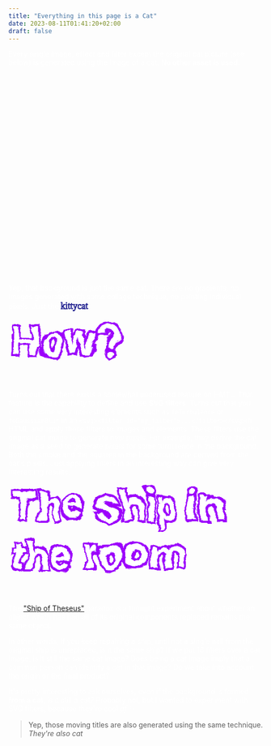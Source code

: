 ```yaml
---
title: "Everything in this page is a Cat"
date: 2023-08-11T01:41:20+02:00
draft: false
---
```


Every single image, effect and filter except the original cat picture (see below)
is generated using the image of a cat. **No other asset is used.**

<div class="orig-cat"></div>

Yep, that background is just the same cat. There are no gradients, no images
generated with some collage technique, no painting individual pixels. Just the <span class="kittycat">kittycat</span>.

# How?

Turns out that there exists a somewhat underused feature on HMTL. That feature is the capability to define and use **SVG filters**. Turns out that you can use some very interesting elements such as `feTurbulence` or `feGaussianBlur` in an `<svg><filter id="my_filter">...</filter></svg>`in HTML and apply those filters to images and elements. These filters use the original cat image to generate new pixels. For example, they derive the cat image as a seed to generate pixels for some turbulence in the background. Both the smoke and the squares in the background are derived from the cat's pixels. Just applying filters in an interesting way can give very interesting results.

# The ship in the room

The ["Ship of Theseus"](https://en.wikipedia.org/wiki/Ship_of_Theseus) paradox is a thought experiment about whether an object which has had all of its original components replaced remains the same object.

In other words, if you keep repairing a ship, until not a single nail from the original ship is unreplaced, is it the same ship? If we put 16 filters over a cat image, is it still the same cat image? Does being a cat image imply that a common person can identify a cat in that image? Do we take into account the origin or the final product?

It's pretty interesting to ask ourselves, even if the background is formed **from a cat**, is it still a cat? Probably not, but I wanted to experiment with SVG filters, because they're cool <abbr title="As fuck">*af*</abbr> :sparkles:

> Yep, those moving titles are also generated using the same technique. *They're also cat*

<svg xmlns="http://www.w3.org/2000/svg" xmlns:xlink="http://www.w3.org/1999/xlink"><filter id="filter" x="-20%" y="-20%" width="140%" height="140%" filterUnits="objectBoundingBox" primitiveUnits="userSpaceOnUse" color-interpolation-filters="linearRGB"><feTurbulence type="turbulence" baseFrequency="0.015 0.015" numOctaves="3" seed="8" stitchTiles="stitch" result="turbulence"></feTurbulence><feMorphology operator="dilate" radius="35 35" in="turbulence" result="morphology"></feMorphology><feColorMatrix type="matrix" values="1 0 0 0 0
0 1 0 0 0
0 0 1 0 0
0 0 0 10 0" in="morphology" result="colormatrix"></feColorMatrix><feColorMatrix type="saturate" values="10" in="colormatrix" result="colormatrix1"></feColorMatrix><feComposite in="colormatrix1" in2="SourceAlpha" operator="in" result="composite"></feComposite></filter><filter id="filterx" x="-20%" y="-20%" width="140%" height="140%" filterUnits="objectBoundingBox" primitiveUnits="userSpaceOnUse" color-interpolation-filters="linearRGB"><feTurbulence type="turbulence" baseFrequency="0.013 0.01" numOctaves="2" seed="1" stitchTiles="stitch" result="turbulence"/><feFlood flood-color="#9d03fc" flood-opacity="1" result="flood"/><feComposite in="flood" in2="turbulence" operator="in" result="composite1"/><feComposite in="composite1" in2="SourceAlpha" operator="in" result="composite2"/></filter><filter id="stroke" x="-20%" y="-20%" width="140%" height="140%" filterUnits="objectBoundingBox" primitiveUnits="userSpaceOnUse" color-interpolation-filters="linearRGB"><feMorphology operator="dilate" radius="4 4" in="SourceAlpha" result="morphology"/><feFlood flood-color="#9d03fc" flood-opacity="1" result="flood"/><feComposite in="flood" in2="morphology" operator="in" result="composite"/><feComposite in="composite" in2="SourceAlpha" operator="out" result="composite1"/><feTurbulence type="fractalNoise" baseFrequency="0.01 0.02" numOctaves="1" seed="0" stitchTiles="stitch" result="turbulence"/><feDisplacementMap in="composite1" in2="turbulence" scale="17" xChannelSelector="A" yChannelSelector="A" result="displacementMap"/><feMerge result="merge"><feMergeNode in="SourceGraphic" result="mergeNode"/><feMergeNode in="displacementMap" result="mergeNode1"/></feMerge></filter><filter id="waves" x="-20%" y="-20%" width="140%" height="140%" filterUnits="objectBoundingBox" primitiveUnits="userSpaceOnUse" color-interpolation-filters="linearRGB"><feTurbulence type="turbulence" baseFrequency="0.01 0.01" numOctaves="100" id="waves_turbulence" seed="2" stitchTiles="noStitch" result="turbulence"/><feDisplacementMap in="SourceGraphic" in2="turbulence" scale="20" xChannelSelector="G" yChannelSelector="A" result="displacementMap"/></filter>
</svg>
<style>body{overflow-x:hidden;color:white}.post-title{background:url("https://placekitten.com/800/400");filter:url(#stroke);font-family:'Cherry Bomb One',cursive;-webkit-text-stroke:4px navy;text-stroke:4px navy}.content:before{content:"";position:absolute;top:-150px;left:0;width:100vw;height:400%;z-index:-1;filter:contrast(1000%) brightness(1000%);background:url("https://placekitten.com/800/400");filter:url(#filterx) url(#filter)}.orig-cat{background:url("https://placekitten.com/800/400");filter:url(#stroke);width:100%;height:400px}.post-date{filter:url(#stroke);width:100%;height:100px;background-repeat:no-repeat}h1{filter:url(#stroke) url(#waves);font-size:5rem;margin-top:-10px}.kittycat{font-family:'Cherry Bomb One',cursive;font-size:18px;text-stroke:1px navy;-webkit-text-stroke:1px navy}article{backdrop-filter:blur(15px) hue-rotate(180deg)}
</style>
<link rel="preconnect" href="https://fonts.googleapis.com">
<link rel="preconnect" href="https://fonts.gstatic.com" crossorigin>
<link href="https://fonts.googleapis.com/css2?family=Cherry+Bomb+One&display=swap" rel="stylesheet">
<script>let waves_turbulence = document.getElementById("waves_turbulence");function newSeed() {window.requestAnimationFrame(newSeed);waves_turbulence.setAttribute("seed", Math.random() * 100);};newSeed();</script>